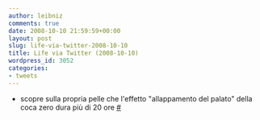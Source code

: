 ```yaml
---
author: leibniz
comments: true
date: 2008-10-10 21:59:59+00:00
layout: post
slug: life-via-twitter-2008-10-10
title: Life via Twitter (2008-10-10)
wordpress_id: 3052
categories:
- tweets
---
```



	
  * scopre sulla propria pelle che l'effetto "allappamento del palato" della coca zero dura più di 20 ore [#](http://twitter.com/leibniz/statuses/954234984)


